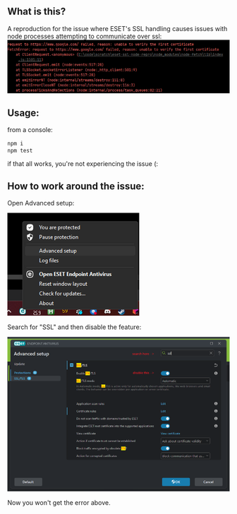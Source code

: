 What is this?
---

A reproduction for the issue where ESET's SSL handling causes issues with node
processes attempting to communicate over ssl:
![Node error]( node-ssl-error.png )

Usage:
---

from a console:
```
npm i
npm test
```

if that all works, you're not experiencing the issue (:

How to work around the issue:
---
Open Advanced setup:

![ESET Systray menu]( eset-systray-menu.png )

Search for "SSL" and then disable the feature:

![ESET Advanced setup]( disable-ssl-feature.png )

Now you won't get the error above.

